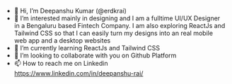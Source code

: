 - 👋 Hi, I’m Deepanshu Kumar (@erdkrai)
- 👀 I’m interested mainly in designing and I am a fulltime UI/UX Designer in a Bengaluru based Fintech Company. I am also exploring ReactJs and Tailwind CSS so that I can easily turn my designs into an real mobile web app and a desktop websites
- 🌱 I’m currently learning ReactJs and Tailwind CSS
- 💞️ I’m looking to collaborate with you on Github Platform
- 📫 How to reach me on Linkedin https://www.linkedin.com/in/deepanshu-rai/

<!---
erdkrai/erdkrai is a ✨ special ✨ repository because its `README.md` (this file) appears on your GitHub profile.
You can click the Preview link to take a look at your changes.
--->

